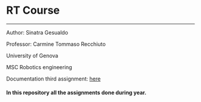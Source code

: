 # RT Course
-----------


Author: Sinatra Gesualdo

Professor: Carmine Tommaso Recchiuto

University of Genova

MSC Robotics engineering 


Documentation third assignment: [here](https://aldoprogra.github.io/ResearchRobotics1/)

#### In this repository all the assignments done during year.



